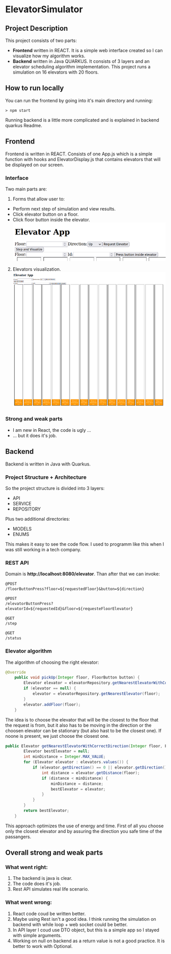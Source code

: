 # ElevatorSimulator
## Project Description
This project consists of two parts:
* **Frontend** written in REACT. It is a simple web interface created so I can visualize how my algorithm works.
* **Backend** written in Java QUARKUS. It consists of 3 layers and an elevator scheduling algorithm implementation.
This project runs a simulation on 16 elevators with 20 floors.
## How to run locally
You can run the frontend by going into it's main directory and running:
```
> npm start
```
Running backend is a little more complicated and is explained in backend quarkus Readme.
## Frontend
Frontend is written in REACT. Consists of one App.js which is a simple function with hooks and ElevatorDisplay.js that contains elevators that will be displayed on our screen.
### Interface
Two main parts are:
1. Forms that allow user to:
  * Perform next step of simulation and view results.
  * Click elevator button on a floor.
  * Click floor button inside the elevator.
  ![Alt text](/form.png?raw=true "Form")
2. Elevators visualization.
  ![Alt text](/full.png?raw=true "Full page")

### Strong and weak parts
+ I am new in React, the code is ugly ...
+ ... but it does it's job.
## Backend
Backend is written in Java with Quarkus.
### Project Structure + Architecture
So the project structure is divided into 3 layers:
+ API
+ SERVICE
+ REPOSITORY

Plus two additional directories:
+ MODELS
+ ENUMS

This makes it easy to see the code flow. I used to programm like this when I was still working in a tech company.

### REST API
Domain is **http://localhost:8080/elevator**. Than after that we can invoke:
```
@POST
/floorButtonPress?floor=${requestedFloor}&button=${direction}
```

```
@POST
/elevatorButtonPress?elevatorId=${requestedId}&floor=${requesteFloorElevator}
```

```
@GET
/step
```

```GET
@GET
/status
```

### Elevator algorithm

The algorithm of choosing the right elevator:
```java
@Override
    public void pickUp(Integer floor, FloorButton button) {
        Elevator elevator = elevatorRepository.getNearestElevatorWithCorrectDirection(floor, button);
        if (elevator == null) {
            elevator = elevatorRepository.getNearestElevator(floor);
        }
        elevator.addFloor(floor);
    }
```

The idea is to choose the elevator that will be the closest to the floor that the request is from, but it also has to be moving in the direction or the choosen elevator can be stationary (but also hast to be the closest one). If noone is present, we just choose the closest one.

```java
public Elevator getNearestElevatorWithCorrectDirection(Integer floor, FloorButton button) {
        Elevator bestElevator = null;
        int minDistance = Integer.MAX_VALUE;
        for (Elevator elevator : elevators.values()) {
            if (elevator.getDirection() == 0 || elevator.getDirection() >= 0 && elevator.getFloor() < floor && button == FloorButton.UP || elevator.getDirection() <= 0 && elevator.getFloor() > floor && button == FloorButton.DOWN) {
                int distance = elevator.getDistance(floor);
                if (distance < minDistance) {
                    minDistance = distance;
                    bestElevator = elevator;
                }
            }
        }
        return bestElevator;
    }
```
This approach optimizes the use of energy and time. First of all you choose only the closest elevator and by assuring the direction you safe time of the passangers.
## Overall strong and weak parts
### What went right:
1. The backend is java is clear.
2. The code does it's job.
3. Rest API simulates real life scenario.
### What went wrong:
1. React code coud be written better.
2. Maybe using Rest isn't a good idea. I think running the simulation on backend with while loop + web socket could be better.
3. In API layer I coud use DTO object, but this is a simple app so I stayed with simple arguments.
4. Working on null on backend as a return value is not a good practice. It is better to work with Optional.
